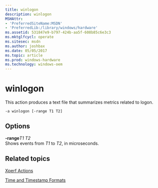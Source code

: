 ```yaml
---
title: winlogon
description: winlogon
MSHAttr:
- 'PreferredSiteName:MSDN'
- 'PreferredLib:/library/windows/hardware'
ms.assetid: 531847e9-b797-424b-aa5f-608b85c6e3c3
ms.mktglfcycl: operate
ms.sitesec: msdn
ms.author: joshbax
ms.date: 05/05/2017
ms.topic: article
ms.prod: windows-hardware
ms.technology: windows-oem
---
```


# winlogon


This action produces a text file that summarizes metrics related to logon.

``` syntax
-a winlogon [-range T1 T2]
```

## Options


<a href="" id="-ranget1-t2"></a>**-range***T1 T2*  
Shows events from *T1* to *T2*, in microseconds.

## Related topics


[Xperf Actions](xperf-actions.md)

[Time and Timestamp Formats](time-and-timestamp-formats.md)

 

 








